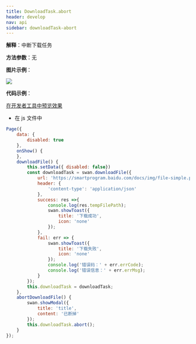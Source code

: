```yaml
---
title: DownloadTask.abort
header: develop
nav: api
sidebar: downloadTask-abort
---
```




**解释**：中断下载任务

**方法参数**：无

**图片示例**：

<div class="m-doc-custom-examples">
    <div class="m-doc-custom-examples-correct">
        <img src="https://b.bdstatic.com/miniapp/images/abortDownloadFile.gif">
    </div>
    <div class="m-doc-custom-examples-correct">
        <img src=" ">
    </div>
    <div class="m-doc-custom-examples-correct">
        <img src=" ">
    </div>     
</div>

**代码示例**：
 

<a href="swanide://fragment/c77c402000c8ed09238116000c09165c1572947847546" title="在开发者工具中预览效果" target="_self">在开发者工具中预览效果</a>

* 在 js 文件中

```js
Page({
    data: {
        disabled: true
    },
    onShow() {
    },
    downloadFile() {
        this.setData({ disabled: false})
        const downloadTask = swan.downloadFile({
            url: 'https://smartprogram.baidu.com/docs/img/file-simple.pdf',
            header: {
                'content-type': 'application/json'
            },
            success: res =>{
                console.log(res.tempFilePath);
                swan.showToast({
                    title: '下载成功',
                    icon: 'none'
                });
            },
            fail: err => {
                swan.showToast({
                    title: '下载失败',
                    icon: 'none'
                });
                console.log('错误码：' + err.errCode);
                console.log('错误信息：' + err.errMsg);
            }
        });
        this.downloadTask = downloadTask;
    },
    abortDownloadFile() {
        swan.showModal({
            title: 'title',
            content: '已断掉'
        });
        this.downloadTask.abort();
    }
});

```
